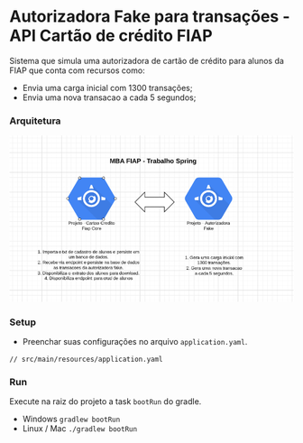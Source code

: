 # Autorizadora Fake para transações - API Cartão de crédito FIAP

Sistema que simula uma autorizadora de cartão de crédito para alunos da FIAP que conta com recursos como:
- Envia uma carga inicial com 1300 transações;
- Envia uma nova transacao a cada 5 segundos;

### Arquitetura 
![Tela Inicial](/doc/images/esquema.PNG)

### Setup

- Preenchar suas configurações no arquivo `application.yaml`.
```text
// src/main/resources/application.yaml
```
### Run
Execute na raiz do projeto a task `bootRun` do gradle.

- Windows
  `gradlew bootRun`
- Linux / Mac
  `./gradlew bootRun`

